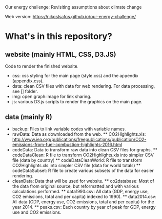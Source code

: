 Our energy challenge: Revisiting assumptions about climate change

Web version: https://nikostsafos.github.io/our-energy-challenge/

# What's in this repository?

## website (mainly HTML, CSS, D3.JS)
Code to render the finished website.
* css: css styling for the main page (style.css) and the appendix (appendix.css).
* data: clean CSV files with data for web rendering. For data processing, see [] folder. 
* img: open graph image for link sharing. 
* js: various D3.js scripts to render the graphics on the main page. 

## data (mainly R)
* backup: Files to link variable codes with variable names. 
* rawData: Data as downloaded from the web. 
** CO2Highlights.xls: http://www.iea.org/publications/freepublications/publication/CO2-emissions-from-fuel-combustion-highlights-2016.html
* codeData: Data to transform raw data into clean CSV files for graphs.
** codeDataClean: R file to transform CO2Highlights.xls into simpler CSV file (data by country)
** codeDataCleanWorld: R file to transform CO2Highlights.xls into simpler CSV file (data for world totals)
** codeDataSubset: R file to create various subsets of the data for easier rendering.
* cleanData: Data that will be used for website. 
** co2database: Most of the data from original source, but reformatted and with various calculations performed. 
** data1990.csv: All data (GDP, energy use, CO2 emissions, total and per capita) indexed to 1990).
** data2014.csv: All data (GDP, energy use, CO2 emissions, total and per capita) for the year 2014. 
** peaks.csv: Each country by year of peak for GDP, energy use and CO2 emissions. 
